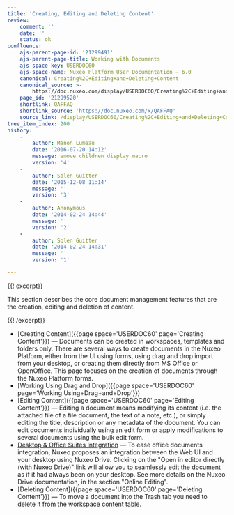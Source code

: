 ```yaml
---
title: 'Creating, Editing and Deleting Content'
review:
    comment: ''
    date: ''
    status: ok
confluence:
    ajs-parent-page-id: '21299491'
    ajs-parent-page-title: Working with Documents
    ajs-space-key: USERDOC60
    ajs-space-name: Nuxeo Platform User Documentation — 6.0
    canonical: Creating%2C+Editing+and+Deleting+Content
    canonical_source: >-
        https://doc.nuxeo.com/display/USERDOC60/Creating%2C+Editing+and+Deleting+Content
    page_id: '21299520'
    shortlink: QAFFAQ
    shortlink_source: 'https://doc.nuxeo.com/x/QAFFAQ'
    source_link: /display/USERDOC60/Creating%2C+Editing+and+Deleting+Content
tree_item_index: 200
history:
    -
        author: Manon Lumeau
        date: '2016-07-20 14:12'
        message: emove children display macro
        version: '4'
    -
        author: Solen Guitter
        date: '2015-12-08 11:14'
        message: ''
        version: '3'
    -
        author: Anonymous
        date: '2014-02-24 14:44'
        message: ''
        version: '2'
    -
        author: Solen Guitter
        date: '2014-02-24 14:31'
        message: ''
        version: '1'

---
```

{{! excerpt}}

This section describes the core document management features that are the creation, editing and deletion of content.

{{! /excerpt}}

*   [Creating Content]({{page space='USERDOC60' page='Creating Content'}})&nbsp;&mdash;&nbsp;<span class="smalltext">Documents can be created in workspaces, templates and folders only. There are several ways to create documents in the Nuxeo Platform, either from the UI using forms, using drag and drop import from your desktop, or creating them directly from MS Office or OpenOffice. This page focuses on the creation of documents through the Nuxeo Platform forms.</span>
*   [Working Using Drag and Drop]({{page space='USERDOC60' page='Working Using+Drag+and+Drop'}})
*   [Editing Content]({{page space='USERDOC60' page='Editing Content'}})&nbsp;&mdash;&nbsp;<span class="smalltext">Editing a document means modifying its content (i.e. the attached file of a file document, the text of a note, etc.), or simply editing the title, description or any metadata of the document. You can edit documents individually using an edit form or apply modifications to several documents using the bulk edit form.</span>
*   [Desktop & Office Suites Integration](/pages/viewpage.action?pageId=21299487)&nbsp;&mdash;&nbsp;<span class="smalltext">To ease office documents integration, Nuxeo proposes an integration between the Web UI and your desktop using Nuxeo Drive. Clicking on the "Open in editor directly (with Nuxeo Drive)" link will allow you to seamlessly edit the document as if it had always been on your desktop. See more details on the Nuxeo Drive documentation, in the section "Online Editing".</span>
*   [Deleting Content]({{page space='USERDOC60' page='Deleting Content'}})&nbsp;&mdash;&nbsp;<span class="smalltext">To move a document into the Trash tab you need to delete it from the workspace content table.</span>
